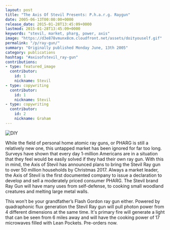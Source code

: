 ```yaml
---
layout: post
title: "The Axis Of Stevil Presents: P.h.a.r.g. Raygun"
date: 2005-06-13T00:00:00+0000
release_date: 2015-01-28T13:45:09+0000
lastmod: 2015-01-28T13:45:09+0000
keywords: "stevil, market, pharg, power, axis"
image: "https://d3e878vmunx8cm.cloudfront.net/assets/doityouself.gif"
permalink: "/p/ray-gun/"
summary: "Originally published Monday June, 13th 2005"
category: publications
hashtag: "#axisofstevil_ray-gun"
contributions:
- type: featured_image
  contributor:
    id: 1
    nickname: Stevil
- type: copywriting
  contributor:
    id: 1
    nickname: Stevil
- type: copywriting
  contributor:
    id: 2
    nickname: Graham
---
```


[id_1]: https://d3e878vmunx8cm.cloudfront.net/assets/doityouself.gif "DIY"
![DIY][id_1]

While the field of personal home atomic ray guns, or PHARG is still a relatively new one, this untapped market has been ignored for far too long. Surveys have shown that every day 1-million Americans are in a situation that they feel would be easily solved if they had their own ray gun. With this in mind, the Axis of Stevil has announced plans to bring the Stevil Ray gun to over 50 million households by Christmas 2017. Always a market leader, the Axis of Stevil is the first documented company to issue a declaration to develop and sell a moderately priced consumer PHARG. The Stevil brand Ray Gun will have many uses from self-defense, to cooking small woodland creatures and melting large metal walls.

This won't be your grandfather’s Flash Gordon ray gun either. Powered by quadraphonic flux generation the Stevil Ray gun will pull photon power from 4 different dimensions at the same time. It's primary fire will generate a light that can be seen from 6 miles away and will have the cooking power of 17 microwaves filled with Lean Pockets. Pre-orders now.
